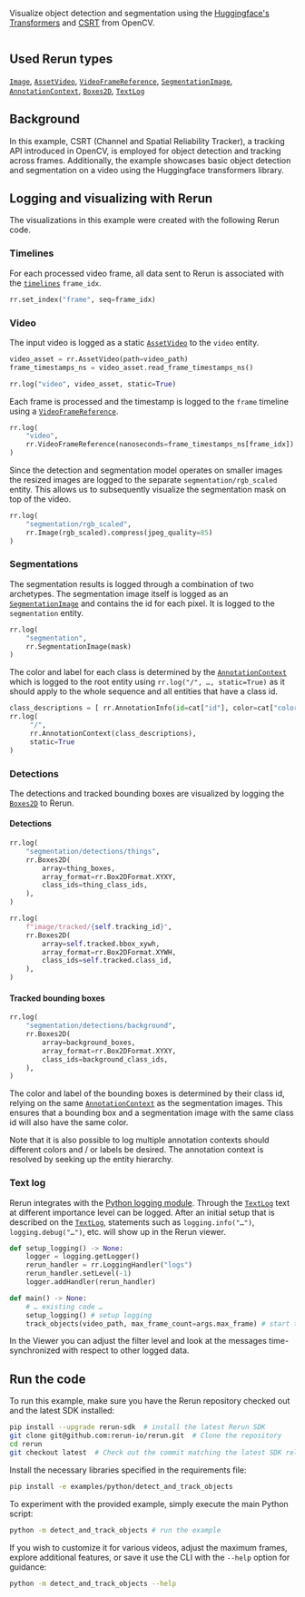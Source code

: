 <!--[metadata]
title = "Detect and track objects"
tags = ["2D", "Hugging face", "Object detection", "Object tracking", "OpenCV"]
thumbnail = "https://static.rerun.io/detect-and-track-objects/63d7684ab1504c86a5375cb5db0fc515af433e08/480w.png"
thumbnail_dimensions = [480, 480]
channel = "release"
-->

Visualize object detection and segmentation using the [Huggingface's Transformers](https://huggingface.co/docs/transformers/index) and [CSRT](https://arxiv.org/pdf/1611.08461.pdf) from OpenCV.

<picture data-inline-viewer="examples/detect_and_track_objects">
  <img src="https://static.rerun.io/detact_and_track_objects/ce1939b8f2d22b36c4ca8b36dc0441e106b51da5/full.png" alt="">
  <source media="(max-width: 480px)" srcset="https://static.rerun.io/detact_and_track_objects/ce1939b8f2d22b36c4ca8b36dc0441e106b51da5/480w.png">
  <source media="(max-width: 768px)" srcset="https://static.rerun.io/detact_and_track_objects/ce1939b8f2d22b36c4ca8b36dc0441e106b51da5/768w.png">
  <source media="(max-width: 1024px)" srcset="https://static.rerun.io/detact_and_track_objects/ce1939b8f2d22b36c4ca8b36dc0441e106b51da5/1024w.png">
  <source media="(max-width: 1200px)" srcset="https://static.rerun.io/detact_and_track_objects/ce1939b8f2d22b36c4ca8b36dc0441e106b51da5/1200w.png">
</picture>

## Used Rerun types
[`Image`](https://www.rerun.io/docs/reference/types/archetypes/image), [`AssetVideo`](https://www.rerun.io/docs/reference/types/archetypes/asset_video), [`VideoFrameReference`](https://rerun.io/docs/reference/types/archetypes/video_frame_reference), [`SegmentationImage`](https://www.rerun.io/docs/reference/types/archetypes/segmentation_image), [`AnnotationContext`](https://www.rerun.io/docs/reference/types/archetypes/annotation_context), [`Boxes2D`](https://www.rerun.io/docs/reference/types/archetypes/boxes2d), [`TextLog`](https://www.rerun.io/docs/reference/types/archetypes/text_log)

## Background
In this example, CSRT (Channel and Spatial Reliability Tracker), a tracking API introduced in OpenCV, is employed for object detection and tracking across frames.
Additionally, the example showcases basic object detection and segmentation on a video using the Huggingface transformers library.


## Logging and visualizing with Rerun
The visualizations in this example were created with the following Rerun code.


### Timelines
For each processed video frame, all data sent to Rerun is associated with the [`timelines`](https://www.rerun.io/docs/concepts/timelines) `frame_idx`.

```python
rr.set_index("frame", seq=frame_idx)
```

### Video
The input video is logged as a static [`AssetVideo`](https://www.rerun.io/docs/reference/types/archetypes/asset_video) to the `video` entity.

```python
video_asset = rr.AssetVideo(path=video_path)
frame_timestamps_ns = video_asset.read_frame_timestamps_ns()

rr.log("video", video_asset, static=True)
```

Each frame is processed and the timestamp is logged to the `frame` timeline using a [`VideoFrameReference`](https://www.rerun.io/docs/reference/types/archetypes/video_frame_reference).

```python
rr.log(
    "video",
    rr.VideoFrameReference(nanoseconds=frame_timestamps_ns[frame_idx])
)
```

Since the detection and segmentation model operates on smaller images the resized images are logged to the separate `segmentation/rgb_scaled` entity.
This allows us to subsequently visualize the segmentation mask on top of the video.

```python
rr.log(
    "segmentation/rgb_scaled",
    rr.Image(rgb_scaled).compress(jpeg_quality=85)
)
```

### Segmentations
The segmentation results is logged through a combination of two archetypes.
The segmentation image itself is logged as an
[`SegmentationImage`](https://www.rerun.io/docs/reference/types/archetypes/segmentation_image) and
contains the id for each pixel. It is logged to the `segmentation` entity.


```python
rr.log(
    "segmentation",
    rr.SegmentationImage(mask)
)
```

The color and label for each class is determined by the
[`AnnotationContext`](https://www.rerun.io/docs/reference/types/archetypes/annotation_context) which is
logged to the root entity using `rr.log("/", …, static=True)` as it should apply to the whole sequence and all
entities that have a class id.

```python
class_descriptions = [ rr.AnnotationInfo(id=cat["id"], color=cat["color"], label=cat["name"]) for cat in coco_categories ]
rr.log(
     "/",
     rr.AnnotationContext(class_descriptions),
     static=True
)
```

### Detections
The detections and tracked bounding boxes are visualized by logging the [`Boxes2D`](https://www.rerun.io/docs/reference/types/archetypes/boxes2d) to Rerun.

#### Detections
```python
rr.log(
    "segmentation/detections/things",
    rr.Boxes2D(
        array=thing_boxes,
        array_format=rr.Box2DFormat.XYXY,
        class_ids=thing_class_ids,
    ),
)
```

```python
rr.log(
    f"image/tracked/{self.tracking_id}",
    rr.Boxes2D(
        array=self.tracked.bbox_xywh,
        array_format=rr.Box2DFormat.XYWH,
        class_ids=self.tracked.class_id,
    ),
)
```
#### Tracked bounding boxes
```python
rr.log(
    "segmentation/detections/background",
    rr.Boxes2D(
        array=background_boxes,
        array_format=rr.Box2DFormat.XYXY,
        class_ids=background_class_ids,
    ),
)
```

The color and label of the bounding boxes is determined by their class id, relying on the same
[`AnnotationContext`](https://www.rerun.io/docs/reference/types/archetypes/annotation_context) as the
segmentation images. This ensures that a bounding box and a segmentation image with the same class id will also have the
same color.

Note that it is also possible to log multiple annotation contexts should different colors and / or labels be desired.
The annotation context is resolved by seeking up the entity hierarchy.

### Text log
Rerun integrates with the [Python logging module](https://docs.python.org/3/library/logging.html).
Through the [`TextLog`](https://www.rerun.io/docs/reference/types/archetypes/text_log#textlogintegration) text at different importance level can be logged. After an initial setup that is described on the
[`TextLog`](https://www.rerun.io/docs/reference/types/archetypes/text_log#textlogintegration), statements
such as `logging.info("…")`, `logging.debug("…")`, etc. will show up in the Rerun viewer.

```python
def setup_logging() -> None:
    logger = logging.getLogger()
    rerun_handler = rr.LoggingHandler("logs")
    rerun_handler.setLevel(-1)
    logger.addHandler(rerun_handler)

def main() -> None:
    # … existing code …
    setup_logging() # setup logging
    track_objects(video_path, max_frame_count=args.max_frame) # start tracking
```
In the Viewer you can adjust the filter level and look at the messages time-synchronized with respect to other logged data.

## Run the code
To run this example, make sure you have the Rerun repository checked out and the latest SDK installed:
```bash
pip install --upgrade rerun-sdk  # install the latest Rerun SDK
git clone git@github.com:rerun-io/rerun.git  # Clone the repository
cd rerun
git checkout latest  # Check out the commit matching the latest SDK release
```

Install the necessary libraries specified in the requirements file:
```bash
pip install -e examples/python/detect_and_track_objects
```
To experiment with the provided example, simply execute the main Python script:
```bash
python -m detect_and_track_objects # run the example
```

If you wish to customize it for various videos, adjust the maximum frames, explore additional features, or save it use the CLI with the `--help` option for guidance:

```bash
python -m detect_and_track_objects --help
```
